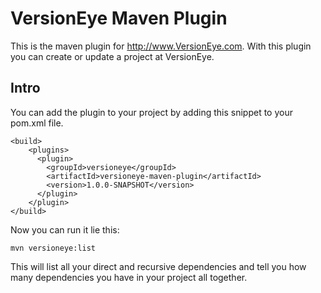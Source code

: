 # VersionEye Maven Plugin

This is the maven plugin for http://www.VersionEye.com. With this plugin you can create or update a project at VersionEye. 

## Intro

You can add the plugin to your project by adding this snippet to your pom.xml file.  

```
<build>
    <plugins>
      <plugin>
        <groupId>versioneye</groupId>
        <artifactId>versioneye-maven-plugin</artifactId>
        <version>1.0.0-SNAPSHOT</version>
      </plugin>
    </plugin>
</build>
```
Now you can run it lie this: 

```
mvn versioneye:list
```

This will list all your direct and recursive dependencies and tell you how many dependencies you have in your project all together. 
